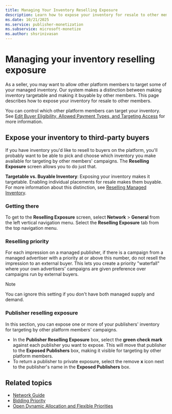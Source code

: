 ```yaml
---
title: Managing Your Inventory Reselling Exposure
description: Learn how to expose your inventory for resale to other members in this page. This page covers concepts related to exposing your inventory to third-party and buyers, and exploring fields in Reselling Exposure screen.  
ms.date: 10/21/2025
ms.service: publisher-monetization
ms.subservice: microsoft-monetize
ms.author: shsrinivasan
---
```



# Managing your inventory reselling exposure

As a seller, you may want to allow other platform members to target some of your managed inventory. Our system makes a distinction between making inventory targetable and making it buyable by other members. This page describes how to expose your inventory for resale to other members.

You can control which other platform members can target your inventory. See [Edit Buyer Eligibility, Allowed Payment Types, and Targeting Access](edit-buyer-eligibility-allowed-payment-types-and-targeting-access.md) for more information.

## Expose your inventory to third-party buyers

If you have inventory you'd like to resell to buyers on the platform, you'll probably want to be able to pick and choose which inventory you make available for targeting by other members' campaigns. The **Reselling Exposure** screen allows you to do just that.

**Targetable vs. Buyable Inventory**: Exposing your inventory makes it targetable. Enabling individual placements for resale makes them buyable. For more information about this distinction, see [Reselling Managed Inventory](reselling-managed-inventory.md).

### Getting there

To get to the **Reselling Exposure** screen, select **Network** > **General** from the left vertical navigation menu. Select the **Reselling Exposure** tab from the top navigation menu.

### Reselling priority

For each impression on a managed publisher, if there is a campaign from a managed advertiser with a priority at or above this number, do not resell the impression to an external buyer. This lets you create a priority "waterfall" where your own advertisers' campaigns are given preference over campaigns run by external buyers.

> [!NOTE]
> You can ignore this setting if you don't have both managed supply and demand.

### Publisher reselling exposure

In this section, you can expose one or more of your publishers' inventory for targeting by other platform members' campaigns.

- In the **Publisher Reselling Exposure** box, select the **green check mark** against each publisher you want to expose. This will move that publisher to the **Exposed Publishers** box, making it visible for targeting by other platform members.
- To return a publisher to private exposure, select the remove **x** icon next to the publisher's name in the **Exposed Publishers** box.

## Related topics

- [Network Guide](network-guide.md)
- [Bidding Priority](bidding-priority.md)
- [Open Dynamic Allocation and Flexible Priorities](open-dynamic-allocation-and-flexible-priorities.md)
